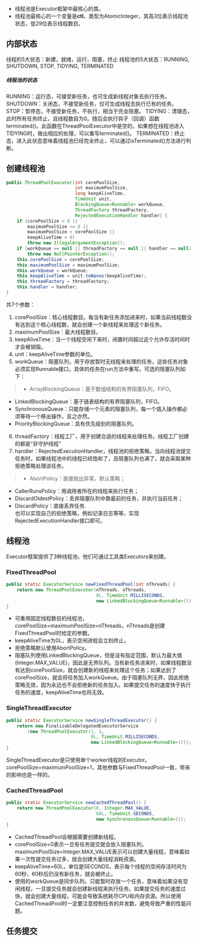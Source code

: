 * 线程池是Executor框架中最核心的类。
* 线程池最核心的一个变量是**ctl**，类型为AtomicInteger，其高3位表示线程池状态，低29位表示线程数目。

## 内部状态
线程的5大状态：新建，就绪，运行，阻塞，终止
线程池的5大状态：RUNNING, SHUTDOWN, STOP, TIDYING, TERMINATED

##### 线程池的状态
RUNNING：运行态，可接受新任务，也可生成新线程对象去执行任务。
SHUTDOWN：关闭态，不接受新任务，仅可生成线程去执行已有的任务。
STOP：暂停态，不接受新任务，不执行，相当于完全阻塞。
TIDYING：清理态，此时所有任务终止，且线程数目为0。随后会执行钩子（回调）函数terminated()。此函数在ThreadPoolExecutor中是空的，如果想在线程池进入TIDYING时，做出相应的处理，可以重写terminated()。
TERMINATED：终止态，进入此状态意味着线程池已经完全终止，可以通过isTerminated()方法进行判断。

## 创建线程池
```java
public ThreadPoolExecutor(int corePoolSize,
                          int maximumPoolSize,
                          long keepAliveTime,
                          TimeUnit unit,
                          BlockingQueue<Runnable> workQueue,
                          ThreadFactory threadFactory,
                          RejectedExecutionHandler handler) {
    if (corePoolSize < 0 ||
        maximumPoolSize <= 0 ||
        maximumPoolSize < corePoolSize ||
        keepAliveTime < 0)
        throw new IllegalArgumentException();
    if (workQueue == null || threadFactory == null || handler == null)
        throw new NullPointerException();
    this.corePoolSize = corePoolSize;
    this.maximumPoolSize = maximumPoolSize;
    this.workQueue = workQueue;
    this.keepAliveTime = unit.toNanos(keepAliveTime);
    this.threadFactory = threadFactory;
    this.handler = handler;
}
```
共7个参数：
1. corePoolSize：核心线程数目。每当有新任务添加进来时，如果当前线程数没有达到这个核心线程数，就会创建一个新线程来处理这个新任务。
2. maximumPoolSize：最大线程数目。
3. keepAliveTime：当一个线程空闲下来时，闲置时间超过这个允许存活时间时才会被销毁。
4. unit：keepAliveTime参数的单位。
5. workQueue：阻塞队列，用于存放暂时无线程来处理的任务，这些任务对象必须实现Runnable接口，具体的任务在run方法中重写。可选的阻塞队列如下：
>* ArrayBlockingQueue：基于数组结构的有界阻塞队列，FIFO。
* LinkedBlockingQueue：基于链表结构的有界阻塞队列，FIFO。
* SynchronousQueue：只能存储一个元素的阻塞队列，每一个插入操作都必须等待一个移出操作，反之亦然。
* PriorityBlockingQueue：具有优先级别的阻塞队列。
6. threadFactory：线程工厂，用于创建合适的线程来处理任务。线程工厂创建的都是“非守护线程”
7. handler：RejectedExecutionHandler，线程池的拒绝策略。当向线程池提交任务时，如果线程池中的线程已经饱和了，且阻塞队列也满了，就会采取某种拒绝策略处理该任务。
>* AbortPolicy：直接抛出异常，默认策略；
* CallerRunsPolicy：用调用者所在的线程来执行任务；
* DiscardOldestPolicy：丢弃阻塞队列中靠最前的任务，并执行当前任务；
* DiscardPolicy：直接丢弃任务.   
也可以实现自己的拒绝策略，例如记录日志等等，实现RejectedExecutionHandler接口即可。

## 线程池
Executor框架提供了3种线程池，他们可通过工具类Executors来创建。
### FixedThreadPool
```Java
public static ExecutorService newFixedThreadPool(int nThreads) {
    return new ThreadPoolExecutor(nThreads, nThreads,
                                  0L, TimeUnit.MILLISECONDS,
                                  new LinkedBlockingQueue<Runnable>());
}
```
* 可重用固定线程数目的线程池，corePoolSize=maximumPoolSize=nThreads，nThreads是创建FixedThreadPool时给定的参数。
* keepAliveTime为0L，表示空闲进程会立刻终止。
* 拒绝策略默认使用AbortPolicy。
* 阻塞队列使用LinkedBlockingQueue，但是没有指定范围，默认为最大值(Integer.MAX_VALUE)，因此是无界队列。当有新任务进来时，如果线程数没有达到corePoolSize，就会创建新的线程来处理这个任务；如果达到了corePoolSize，就会将任务加入workQueue。由于阻塞队列无界，因此拒绝策略无效，因为永远也不会拒绝新的任务加入。如果提交任务的速度快于执行任务的速度，keepAliveTime也将无效。

### SingleThreadExecutor
```Java
public static ExecutorService newSingleThreadExecutor() {
    return new FinalizableDelegatedExecutorService
        (new ThreadPoolExecutor(1, 1,
                                0L, TimeUnit.MILLISECONDS,
                                new LinkedBlockingQueue<Runnable>()));
}
```
SingleThreadExecutor是只使用单个worker线程的Executor。corePoolSize=maximumPoolSize=1，其他参数与FixedThreadPool一致，带来的影响也是一样的。

### CachedThreadPool
```Java
public static ExecutorService newCachedThreadPool() {
    return new ThreadPoolExecutor(0, Integer.MAX_VALUE,
                                  60L, TimeUnit.SECONDS,
                                  new SynchronousQueue<Runnable>());
}
```
* CachedThreadPool会根据需要创建新线程。
* corePoolSize=0表示一旦有任务提交就会放入阻塞队列。maximumPoolSize=Integer.MAX_VALUE表示可以创建大量线程，意味着如果一次性提交任务过多，就会创建大量线程消耗资源。
* keepAliveTime=60L，单位是SECONDS，表示每个线程的空闲存活时间为60秒，60秒后仍没有新任务，就会被终止。
* 使用的workQueue是同步队列，只能暂时存放一个任务，意味着如果没有空闲线程，一旦提交任务就会创建新线程来执行任务。如果提交任务的速度过快，就会创建大量线程，可能会导致系统耗尽CPU和内存资源。所以使用CachedThreadPool时一定要注意控制任务的并发数，避免导致严重的性能问题。

## 任务提交

